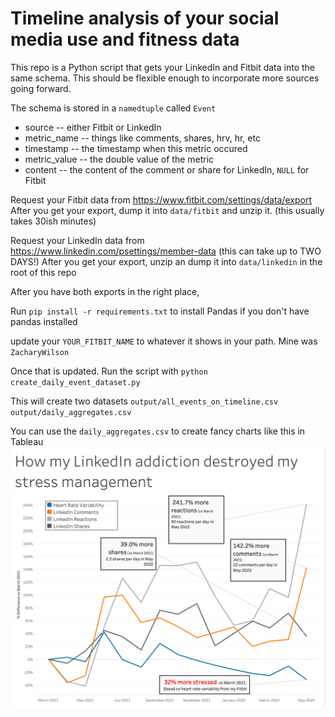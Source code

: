 # Timeline analysis of your social media use and fitness data

This repo is a Python script that gets your LinkedIn and Fitbit data into the same schema.
This should be flexible enough to incorporate more sources going forward. 

The schema is stored in a `namedtuple` called `Event`

- source  -- either Fitbit or LinkedIn
- metric_name -- things like comments, shares, hrv, hr, etc 
- timestamp -- the timestamp when this metric occured
- metric_value -- the double value of the metric
- content -- the content of the comment or share for LinkedIn, `NULL` for Fitbit


Request your Fitbit data from https://www.fitbit.com/settings/data/export 
After you get your export, dump it into `data/fitbit` and unzip it. (this usually takes 30ish minutes) 

Request your LinkedIn data from https://www.linkedin.com/psettings/member-data (this can take up to TWO DAYS!)
After you get your export, unzip an dump it into `data/linkedin` in the root of this repo

After you have both exports in the right place,

Run `pip install -r requirements.txt` to install Pandas if you don't have pandas installed

update your `YOUR_FITBIT_NAME` to whatever it shows in your path. Mine was `ZacharyWilson` 

Once that is updated. 
Run the script with `python create_daily_event_dataset.py`

This will create two datasets
`output/all_events_on_timeline.csv`
`output/daily_aggregates.csv`


You can use the `daily_aggregates.csv` to create fancy charts like this in Tableau
![this](linkedin_stress.png)